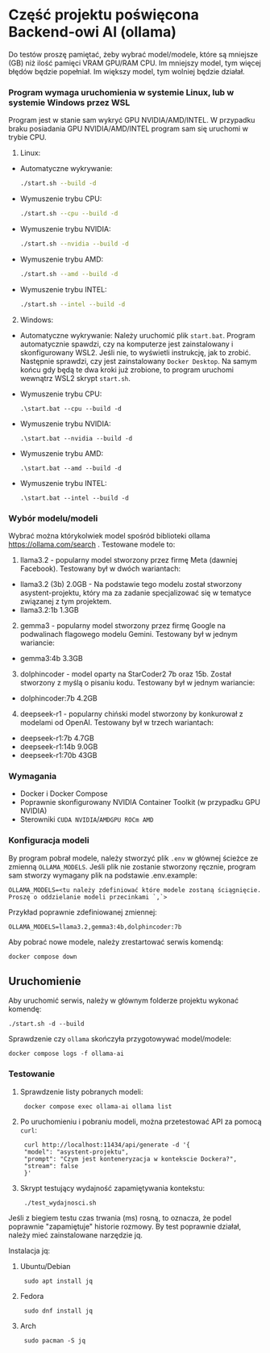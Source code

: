 # Część projektu poświęcona Backend-owi AI (ollama)

Do testów proszę pamiętać, żeby wybrać model/modele, które są mniejsze (GB) niż ilość pamięci VRAM GPU/RAM CPU.
Im mniejszy model, tym więcej błędów będzie popełniał.
Im większy model, tym wolniej będzie działał.

### Program wymaga uruchomienia w systemie Linux, lub w systemie Windows przez WSL

Program jest w stanie sam wykryć GPU NVIDIA/AMD/INTEL. W przypadku braku posiadania GPU NVIDIA/AMD/INTEL program sam się uruchomi w trybie CPU.
1. Linux:
 - Automatyczne wykrywanie:

	```bash
 	./start.sh --build -d
  	```
 - Wymuszenie trybu CPU:
	
   	```bash
    ./start.sh --cpu --build -d
	```

 - Wymuszenie trybu NVIDIA:

	```bash
 	./start.sh --nvidia --build -d
 	```
 - Wymuszenie trybu AMD:

	```bash
 	./start.sh --amd --build -d
 	```

 - Wymuszenie trybu INTEL:

	```bash
 	./start.sh --intel --build -d
 	```
2. Windows:
 - Automatyczne wykrywanie:
   Należy uruchomić plik `start.bat`. Program automatycznie spawdzi, czy na komputerze jest zainstalowany i skonfigurowany WSL2. Jeśli nie, to wyświetli instrukcję, jak to zrobić. Następnie sprawdzi, czy jest zainstalowany `Docker Desktop`. Na samym końcu gdy będą te dwa kroki już zrobione, to program uruchomi wewnątrz WSL2 skrypt `start.sh`.
 
 - Wymuszenie trybu CPU:

	```DOS
	.\start.bat --cpu --build -d
	```

 - Wymuszenie trybu NVIDIA:

	```DOS
	.\start.bat --nvidia --build -d
	```

 - Wymuszenie trybu AMD:

	```DOS
	.\start.bat --amd --build -d
	```

 - Wymuszenie trybu INTEL:

	```DOS
	.\start.bat --intel --build -d
	```

### Wybór modelu/modeli
Wybrać można którykolwiek model spośród biblioteki ollama https://ollama.com/search . Testowane modele to:
1. llama3.2 - popularny model stworzony przez firmę Meta (dawniej Facebook). Testowany był w dwóch wariantach:
  - llama3.2 (3b) 2.0GB - Na podstawie tego modelu został stworzony asystent-projektu, który ma za zadanie specjalizować się w tematyce związanej z tym projektem.
  - llama3.2:1b 1.3GB
2. gemma3 - popularny model stworzony przez firmę Google na podwalinach flagowego modelu Gemini. Testowany był w jednym wariancie:
  - gemma3:4b 3.3GB
3. dolphincoder - model oparty na StarCoder2 7b oraz 15b. Został stworzony z myślą o pisaniu kodu. Testowany był w jednym wariancie:
  - dolphincoder:7b 4.2GB
4. deepseek-r1 - popularny chiński model stworzony by konkurował z modelami od OpenAI. Testowany był w trzech wariantach:
  - deepseek-r1:7b 4.7GB
  - deepseek-r1:14b 9.0GB
  - deepseek-r1:70b 43GB

### Wymagania
- Docker i Docker Compose
- Poprawnie skonfigurowany NVIDIA Container Toolkit (w przypadku GPU NVIDIA)
- Sterowniki `CUDA NVIDIA`/`AMDGPU ROCm AMD`


### Konfiguracja modeli
By program pobrał modele, należy stworzyć plik `.env` w głównej ścieżce ze zmienną `OLLAMA_MODELS`. Jeśli plik nie zostanie stworzony ręcznie, program sam stworzy wymagany plik na podstawie .env.example:

	
	OLLAMA_MODELS=<tu należy zdefiniować które modele zostaną ściągnięcie. Proszę o oddzielanie modeli przecinkami `,`>
	
 Przykład poprawnie zdefiniowanej zmiennej:
 
 	
  	OLLAMA_MODELS=llama3.2,gemma3:4b,dolphincoder:7b
   	


Aby pobrać nowe modele, należy zrestartować serwis komendą:

	
	docker compose down
	
## Uruchomienie
Aby uruchomić serwis, należy w głównym folderze projektu wykonać komendę:

	
	./start.sh -d --build


Sprawdzenie czy `ollama` skończyła przygotowywać model/modele:

	docker compose logs -f ollama-ai
	
 

### Testowanie

1. Sprawdzenie listy pobranych modeli:

		docker compose exec ollama-ai ollama list

2. Po uruchomieniu i pobraniu modeli, można przetestować API za pomocą `curl`:

	
		curl http://localhost:11434/api/generate -d '{
		"model": "asystent-projektu",
		"prompt": "Czym jest konteneryzacja w kontekscie Dockera?",
		"stream": false
		}'

3. Skrypt testujący wydajność zapamiętywania kontekstu:

		./test_wydajnosci.sh

Jeśli z biegiem testu czas trwania (ms) rosną, to oznacza, że podel poprawnie "zapamiętuje" historie rozmowy.
By test poprawnie działał, należy mieć zainstalowane narzędzie jq.

Instalacja jq:
1. Ubuntu/Debian

		sudo apt install jq

2. Fedora

		sudo dnf install jq

3. Arch

		sudo pacman -S jq